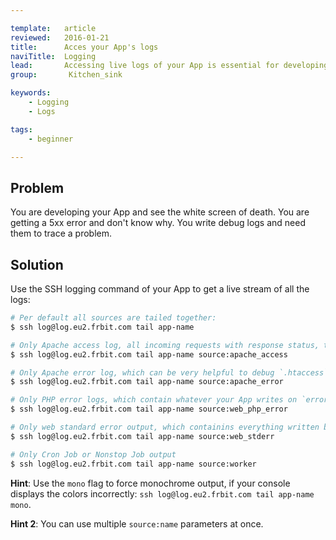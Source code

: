 ```yaml
---

template:   article
reviewed:   2016-01-21
title:      Acces your App's logs
naviTitle:  Logging
lead:       Accessing live logs of your App is essential for developing. Here is how you can do it on fortrabbit.
group:       Kitchen_sink

keywords:
    - Logging
    - Logs

tags:
    - beginner

---
```


## Problem

You are developing your App and see the white screen of death. You are getting a 5xx error and don't know why. You write debug logs and need them to trace a problem.

## Solution

Use the SSH logging command of your App to get a live stream of all the logs:

```bash
# Per default all sources are tailed together:
$ ssh log@log.eu2.frbit.com tail app-name

# Only Apache access log, all incoming requests with response status, time-stamp, additional headers and the first line of the request:
$ ssh log@log.eu2.frbit.com tail app-name source:apache_access

# Only Apache error log, which can be very helpful to debug `.htaccess` files or the like:
$ ssh log@log.eu2.frbit.com tail app-name source:apache_error

# Only PHP error logs, which contain whatever your App writes on `error_log()`:
$ ssh log@log.eu2.frbit.com tail app-name source:web_php_error

# Only web standard error output, which containins everything written by your App to `STDERR`:
$ ssh log@log.eu2.frbit.com tail app-name source:web_stderr

# Only Cron Job or Nonstop Job output
$ ssh log@log.eu2.frbit.com tail app-name source:worker
```

**Hint**: Use the `mono` flag to force monochrome output, if your console displays the colors incorrectly: `ssh log@log.eu2.frbit.com tail app-name mono`.

**Hint 2**: You can use multiple `source:name` parameters at once.
